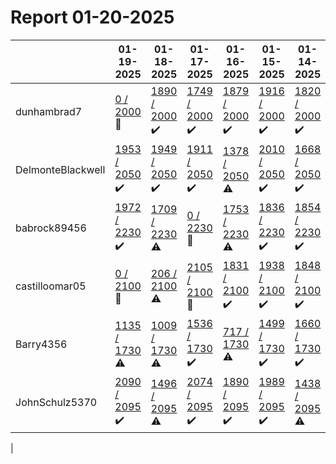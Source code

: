 # Report 01-20-2025
| | 01-19-2025 | 01-18-2025 | 01-17-2025 | 01-16-2025 | 01-15-2025 | 01-14-2025 | 01-13-2025 |
| --- | --- | --- | --- | --- | --- | --- | --- |
| dunhambrad7 | [0 / 2000](https://www.myfitnesspal.com/food/diary/dunhambrad7?date=2025-01-19) :no_entry_sign: | [1890 / 2000](https://www.myfitnesspal.com/food/diary/dunhambrad7?date=2025-01-18) :heavy_check_mark: | [1749 / 2000](https://www.myfitnesspal.com/food/diary/dunhambrad7?date=2025-01-17) :heavy_check_mark: | [1879 / 2000](https://www.myfitnesspal.com/food/diary/dunhambrad7?date=2025-01-16) :heavy_check_mark: | [1916 / 2000](https://www.myfitnesspal.com/food/diary/dunhambrad7?date=2025-01-15) :heavy_check_mark: | [1820 / 2000](https://www.myfitnesspal.com/food/diary/dunhambrad7?date=2025-01-14) :heavy_check_mark: | [1683 / 2000](https://www.myfitnesspal.com/food/diary/dunhambrad7?date=2025-01-13) :heavy_check_mark: |
| DelmonteBlackwell | [1953 / 2050](https://www.myfitnesspal.com/food/diary/DelmonteBlackwell?date=2025-01-19) :heavy_check_mark: | [1949 / 2050](https://www.myfitnesspal.com/food/diary/DelmonteBlackwell?date=2025-01-18) :heavy_check_mark: | [1911 / 2050](https://www.myfitnesspal.com/food/diary/DelmonteBlackwell?date=2025-01-17) :heavy_check_mark: | [1378 / 2050](https://www.myfitnesspal.com/food/diary/DelmonteBlackwell?date=2025-01-16) :warning: | [2010 / 2050](https://www.myfitnesspal.com/food/diary/DelmonteBlackwell?date=2025-01-15) :heavy_check_mark: | [1668 / 2050](https://www.myfitnesspal.com/food/diary/DelmonteBlackwell?date=2025-01-14) :heavy_check_mark: | [1000 / 2050](https://www.myfitnesspal.com/food/diary/DelmonteBlackwell?date=2025-01-13) :warning: |
| babrock89456 | [1972 / 2230](https://www.myfitnesspal.com/food/diary/babrock89456?date=2025-01-19) :heavy_check_mark: | [1709 / 2230](https://www.myfitnesspal.com/food/diary/babrock89456?date=2025-01-18) :warning: | [0 / 2230](https://www.myfitnesspal.com/food/diary/babrock89456?date=2025-01-17) :no_entry_sign: | [1753 / 2230](https://www.myfitnesspal.com/food/diary/babrock89456?date=2025-01-16) :warning: | [1836 / 2230](https://www.myfitnesspal.com/food/diary/babrock89456?date=2025-01-15) :heavy_check_mark: | [1854 / 2230](https://www.myfitnesspal.com/food/diary/babrock89456?date=2025-01-14) :heavy_check_mark: | [1825 / 2230](https://www.myfitnesspal.com/food/diary/babrock89456?date=2025-01-13) :heavy_check_mark: |
| castilloomar05 | [0 / 2100](https://www.myfitnesspal.com/food/diary/castilloomar05?date=2025-01-19) :no_entry_sign: | [206 / 2100](https://www.myfitnesspal.com/food/diary/castilloomar05?date=2025-01-18) :warning: | [2105 / 2100](https://www.myfitnesspal.com/food/diary/castilloomar05?date=2025-01-17) :no_entry_sign: | [1831 / 2100](https://www.myfitnesspal.com/food/diary/castilloomar05?date=2025-01-16) :heavy_check_mark: | [1938 / 2100](https://www.myfitnesspal.com/food/diary/castilloomar05?date=2025-01-15) :heavy_check_mark: | [1848 / 2100](https://www.myfitnesspal.com/food/diary/castilloomar05?date=2025-01-14) :heavy_check_mark: | [1768 / 2100](https://www.myfitnesspal.com/food/diary/castilloomar05?date=2025-01-13) :heavy_check_mark: |
| Barry4356 | [1135 / 1730](https://www.myfitnesspal.com/food/diary/Barry4356?date=2025-01-19) :warning: | [1009 / 1730](https://www.myfitnesspal.com/food/diary/Barry4356?date=2025-01-18) :warning: | [1536 / 1730](https://www.myfitnesspal.com/food/diary/Barry4356?date=2025-01-17) :heavy_check_mark: | [717 / 1730](https://www.myfitnesspal.com/food/diary/Barry4356?date=2025-01-16) :warning: | [1499 / 1730](https://www.myfitnesspal.com/food/diary/Barry4356?date=2025-01-15) :heavy_check_mark: | [1660 / 1730](https://www.myfitnesspal.com/food/diary/Barry4356?date=2025-01-14) :heavy_check_mark: | [1619 / 1730](https://www.myfitnesspal.com/food/diary/Barry4356?date=2025-01-13) :heavy_check_mark: |
| JohnSchulz5370 | [2090 / 2095](https://www.myfitnesspal.com/food/diary/JohnSchulz5370?date=2025-01-19) :heavy_check_mark: | [1496 / 2095](https://www.myfitnesspal.com/food/diary/JohnSchulz5370?date=2025-01-18) :warning: | [2074 / 2095](https://www.myfitnesspal.com/food/diary/JohnSchulz5370?date=2025-01-17) :heavy_check_mark: | [1890 / 2095](https://www.myfitnesspal.com/food/diary/JohnSchulz5370?date=2025-01-16) :heavy_check_mark: | [1989 / 2095](https://www.myfitnesspal.com/food/diary/JohnSchulz5370?date=2025-01-15) :heavy_check_mark: | [1438 / 2095](https://www.myfitnesspal.com/food/diary/JohnSchulz5370?date=2025-01-14) :warning: | [2063 / 2095](https://www.myfitnesspal.com/food/diary/JohnSchulz5370?date=2025-01-13) :heavy_check_mark: |
|
